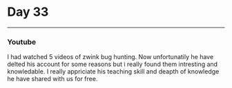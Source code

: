 # Day 33
___
### Youtube 

I had watched 5 videos of zwink bug hunting. Now unfortunatily he have delted his account for some reasons but i really found them intresting and knowledable. I really appriciate his teaching skill and deapth of knowledge he have shared with us for free.